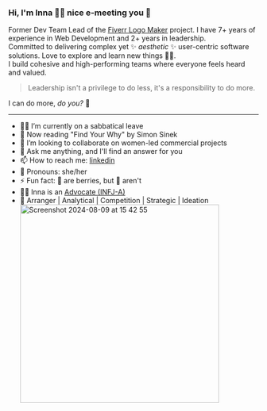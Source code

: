 ### Hi, I'm Inna 👩‍💻 nice e-meeting you 👋 
Former Dev Team Lead of the [Fiverr Logo Maker](https://www.fiverr.com/logo-maker) project. I have 7+ years of experience in Web Development and 2+ years in leadership.</br>
Committed to delivering complex yet ✨ _aesthetic_ ✨ user-centric software solutions. Love to explore and learn new things 🕵️‍♀️.</br>
I build cohesive and high-performing teams where everyone feels heard and valued.

> Leadership isn't a privilege to do less, it's a responsibility to do more.

I can do more, _do you?_ 💪

____

* 🧘‍♀️ I’m currently on a sabbatical leave
* 📖 Now reading "Find Your Why" by Simon Sinek
* 👯 I’m looking to collaborate on women-led commercial projects
* 💬 Ask me anything, and I'll find an answer for you
* 📫 How to reach me: [linkedin](https://www.linkedin.com/in/inna-ditiashova/)
* 🫶 Pronouns: she/her
* ⚡ Fun fact: 🍌 are berries, but 🍓 aren't
* 👩‍⚖️ Inna is an [Advocate (INFJ-A)](https://www.16personalities.com/profiles/b25a700d3d4d8)
* 💪 Arranger | Analytical | Competition | Strategic | Ideation</br>
  <img width="400" alt="Screenshot 2024-08-09 at 15 42 55" src="https://github.com/user-attachments/assets/9afd3f5a-9989-40be-b380-38e47f791ef1">
